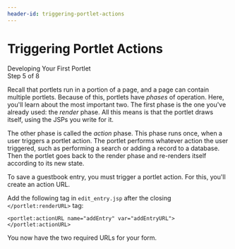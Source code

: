 ```yaml
---
header-id: triggering-portlet-actions
---
```


# Triggering Portlet Actions

<div class="learn-path-step">
    <p>Developing Your First Portlet<br>Step 5 of 8</p>
</div>

Recall that portlets run in a portion of a page, and a page can contain multiple 
portlets. Because of this, portlets have *phases* of operation. Here, you'll 
learn about the most important two. The first phase is the one you've already 
used: the *render* phase. All this means is that the portlet draws itself, using 
the JSPs you write for it. 

The other phase is called the *action* phase. This phase runs once, when a user
triggers a portlet action. The portlet performs whatever action the user
triggered, such as performing a search or adding a record to a database. Then
the portlet goes back to the render phase and re-renders itself according to its
new state.

To save a guestbook entry, you must trigger a portlet action. For this, you'll
create an action URL.

Add the following tag in `edit_entry.jsp` after the closing 
`</portlet:renderURL>` tag: 

    <portlet:actionURL name="addEntry" var="addEntryURL"></portlet:actionURL>

You now have the two required URLs for your form. 
